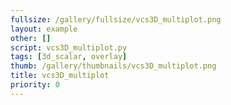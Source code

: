 ```yaml
---
fullsize: /gallery/fullsize/vcs3D_multiplot.png
layout: example
other: []
script: vcs3D_multiplot.py
tags: [3d_scalar, overlay]
thumb: /gallery/thumbnails/vcs3D_multiplot.png
title: vcs3D_multiplot
priority: 0
---
```

